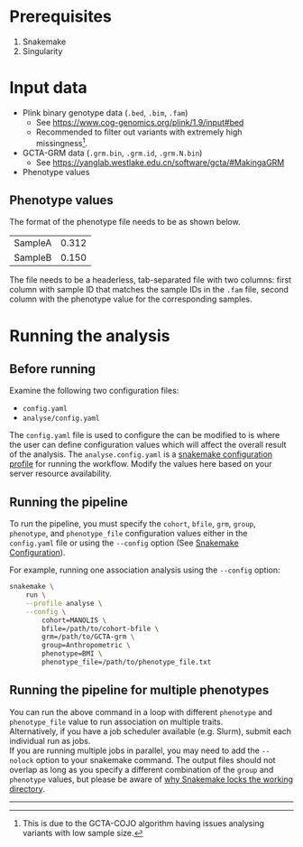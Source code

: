 # Prerequisites
1. Snakemake
2. Singularity

# Input data
- Plink binary genotype data (`.bed`, `.bim`, `.fam`)
    - See https://www.cog-genomics.org/plink/1.9/input#bed
    - Recommended to filter out variants with extremely high missingness[^1].
- GCTA-GRM data (`.grm.bin`, `.grm.id`, `.grm.N.bin`)
    - See https://yanglab.westlake.edu.cn/software/gcta/#MakingaGRM
- Phenotype values

## Phenotype values
The format of the phenotype file needs to be as shown below. 

|||
|---|---|
|SampleA|0.312|
|SampleB|0.150|

The file needs to be a headerless, tab-separated file with two columns: first column with sample ID that matches the sample IDs in the `.fam` file, second column with the phenotype value for the corresponding samples.

# Running the analysis
## Before running
Examine the following two configuration files:
- `config.yaml`
- `analyse/config.yaml`

The `config.yaml` file is used to configure the can be modified to is where the user can define configuration values which will affect the overall result of the analysis. The `analyse.config.yaml` is a [snakemake configuration profile](https://snakemake.readthedocs.io/en/stable/executing/cli.html#profiles) for running the workflow. Modify the values here based on your server resource availability.

## Running the pipeline
To run the pipeline, you must specify the `cohort`, `bfile`, `grm`, `group`, `phenotype`, and `phenotype_file` configuration values either in the `config.yaml` file or using the `--config` option (See [Snakemake Configuration](https://snakemake.readthedocs.io/en/stable/snakefiles/configuration.html)).

For example, running one association analysis using the `--config` option:
```bash
snakemake \
    run \
    --profile analyse \
    --config \
        cohort=MANOLIS \
        bfile=/path/to/cohort-bfile \
        grm=/path/to/GCTA-grm \
        group=Anthropometric \
        phenotype=BMI \
        phenotype_file=/path/to/phenotype_file.txt
```

## Running the pipeline for multiple phenotypes
You can run the above command in a loop with different `phenotype` and `phenotype_file` value to run association on multiple traits.  
Alternatively, if you have a job scheduler available (e.g. Slurm), submit each individual run as jobs.  
If you are running multiple jobs in parallel, you may need to add the `--nolock` option to your snakemake command. The output files should not overlap as long as you specify a different combination of the `group` and `phenotype` values, but please be aware of [why Snakemake locks the working directory](https://snakemake.readthedocs.io/en/stable/project_info/faq.html#how-does-snakemake-lock-the-working-directory).

-----  

[^1]: This is due to the GCTA-COJO algorithm having issues analysing variants with low sample size.